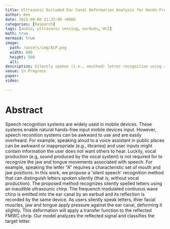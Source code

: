 ```yaml
---
title: Ultrasonic Occluded Ear Canal Deformation Analysis for Hands-Free Silent Text Entry 
author: Ken
date: 2022-08-08 11:33:00 +0800
categories: [Research]
tags: [audio, ultrasonic sensing, earbuds, HCI]
math: true
mermaid: true
image:
  path: /assets/img/ACP.png
  width: 800
  height: 500
  alt: 
description: Silently spoken (i.e., mouthed) letter recognition using an reflected ultrasonic frequency modulated continuous wave chirp, emitted by an earbud, to detect small changes in ear canal deformation resulting from jaw and tongue movement.
venue: In Progress
paper:  
video: 

---
```



# Abstract
Speech recognition systems are widely used in mobile devices. These systems enable natural hands-free input mobile devices input. However, speech reconition systems can be awkward to use and are easily overheard. For example, speaking aloud to a voice assistant in public places can be awkward or inappropriate (e.g., libraries) and user inputs might contain information the user does not want others to hear. Luckily, vocal production (e.g, sound produced by the vocal system) is not required for to recognize the jaw and tongue movements associated with speech. For example, speaking the letter "A" requires a characteristic set of mouth and jaw positions. In this work, we propose a 'silent speech' recognition method that can distinguish letters spoken silently (that is, without vocal production). The proposed method recognizes silently spelled letters using an inaudible ultrasounic chirp. The frequench modulated contiuous wave chirp is emitted into the ear canal by an earbud and its reflection is recorded by the same device. As users silently speak letters, thier facial muscles, jaw and tongue apply pressure against the ear canal, deforming it slightly. This deformation will apply a transfer function to the reflected FMWC chrip. Our model analyzes the reflected signal and classifies the target letter. 


